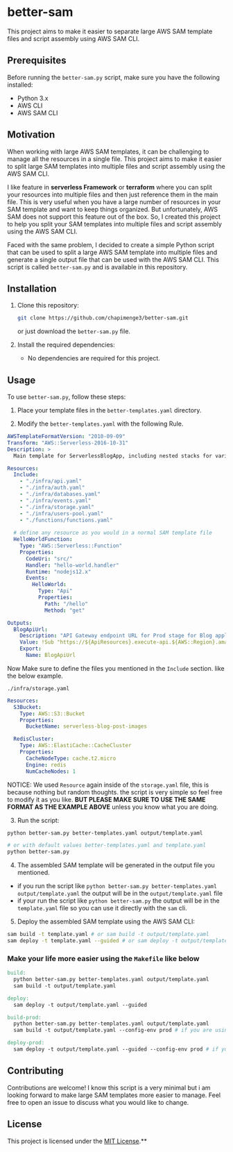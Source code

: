 # better-sam

This project aims to make it easier to separate large AWS SAM template files and script assembly using AWS SAM CLI. 

## Prerequisites

Before running the `better-sam.py` script, make sure you have the following installed:

- Python 3.x
- AWS CLI
- AWS SAM CLI


## Motivation

When working with large AWS SAM templates, it can be challenging to manage all the resources in a single file. This project aims to make it easier to split large SAM templates into multiple files and script assembly using the AWS SAM CLI.

I like feature in __serverless Framework__ or __terraform__ where you can split your resources into multiple files and then just reference them in the main file. This is very useful when you have a large number of resources in your SAM template and want to keep things organized. But unfortunately, AWS SAM does not support this feature out of the box. So, I created this project to help you split your SAM templates into multiple files and script assembly using the AWS SAM CLI.

Faced with the same problem, I decided to create a simple Python script that can be used to split a large AWS SAM template into multiple files and generate a single output file that can be used with the AWS SAM CLI. This script is called `better-sam.py` and is available in this repository.

## Installation

1. Clone this repository:

    ```bash
    git clone https://github.com/chapimenge3/better-sam.git
    ```

    or just download the `better-sam.py` file.

2. Install the required dependencies:

    - No dependencies are required for this project.

## Usage

To use `better-sam.py`, follow these steps:

1. Place your template files in the `better-templates.yaml` directory.

2. Modify the `better-templates.yaml` with the following Rule.

```yaml
AWSTemplateFormatVersion: "2010-09-09"
Transform: "AWS::Serverless-2016-10-31"
Description: >
  Main template for ServerlessBlogApp, including nested stacks for various resources.

Resources:
  Include:
    - "./infra/api.yaml"
    - "./infra/auth.yaml"
    - "./infra/databases.yaml"
    - "./infra/events.yaml"
    - "./infra/storage.yaml"
    - "./infra/users-pool.yaml"
    - "./functions/functions.yaml"
  
  # define any resource as you would in a normal SAM template file
  HelloWorldFunction:
    Type: "AWS::Serverless::Function"
    Properties:
      CodeUri: "src/"
      Handler: "hello-world.handler"
      Runtime: "nodejs12.x"
      Events:
        HelloWorld:
          Type: "Api"
          Properties:
            Path: "/hello"
            Method: "get"

Outputs:
  BlogApiUrl:
    Description: "API Gateway endpoint URL for Prod stage for Blog application"
    Value: !Sub "https://${ApiResources}.execute-api.${AWS::Region}.amazonaws.com/Prod/"
    Export:
      Name: BlogApiUrl
```

Now Make sure to define the files you mentioned in the `Include` section. like the below example.

`./infra/storage.yaml`
```yaml
Resources:
  S3Bucket:
    Type: AWS::S3::Bucket
    Properties:
      BucketName: serverless-blog-post-images

  RedisCluster:
    Type: AWS::ElastiCache::CacheCluster
    Properties:
      CacheNodeType: cache.t2.micro
      Engine: redis
      NumCacheNodes: 1
```

NOTICE: We used `Resource` again inside of the `storage.yaml` file, this is because nothing but random thoughts. the script is very simple so feel free to modify it as you like. **BUT PLEASE MAKE SURE TO USE THE SAME FORMAT AS THE EXAMPLE ABOVE** unless you know what you are doing.

3. Run the script:

```bash
python better-sam.py better-templates.yaml output/template.yaml

# or with default values better-templates.yaml and template.yaml
python better-sam.py
```

4. The assembled SAM template will be generated in the output file you mentioned.

- if you run the script like `python better-sam.py better-templates.yaml output/template.yaml` the output will be in the `output/template.yaml` file
- if your run the script like `python better-sam.py` the output will be in the `template.yaml` file so you can use it directly with the `sam` cli.

5. Deploy the assembled SAM template using the AWS SAM CLI:

```bash
sam build -t template.yaml # or sam build -t output/template.yaml
sam deploy -t template.yaml --guided # or sam deploy -t output/template.yaml --guided
```

### Make your life more easier using the `Makefile` like below

```makefile
build:
  python better-sam.py better-templates.yaml output/template.yaml
  sam build -t output/template.yaml

deploy:
  sam deploy -t output/template.yaml --guided

build-prod:
  python better-sam.py better-templates.yaml output/template.yaml
  sam build -t output/template.yaml --config-env prod # if you are using the `samconfig.toml` file

deploy-prod:
  sam deploy -t output/template.yaml --guided --config-env prod # if you are using the `samconfig.toml` file
```

## Contributing

Contributions are welcome! I know this script is a very minimal but i am looking forward to make large SAM templates more easier to manage. Feel free to open an issue to discuss what you would like to change.

## License

This project is licensed under the [MIT License](LICENSE).**